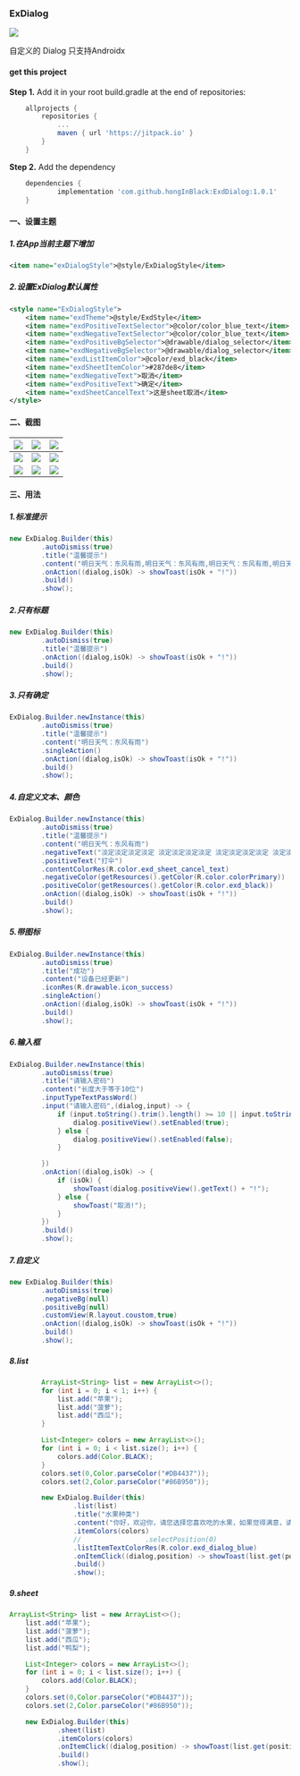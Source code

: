 ### ExDialog

[![](https://jitpack.io/v/hongInBlack/ExdDialog.svg)](https://jitpack.io/#hongInBlack/ExdDialog)

自定义的 Dialog
只支持Androidx

#### get this project

**Step 1.** Add it in your root build.gradle at the end of repositories:

```groovy
	allprojects {
		repositories {
			...
			maven { url 'https://jitpack.io' }
		}
	}
```

**Step 2.** Add the dependency

```groovy
	dependencies {
	        implementation 'com.github.hongInBlack:ExdDialog:1.0.1'
	}
```



#### 一、设置主题

##### 1.在App当前主题下增加

```xml
<item name="exDialogStyle">@style/ExDialogStyle</item>
```

##### 2.设置ExDialog默认属性

```xml
<style name="ExDialogStyle">
    <item name="exdTheme">@style/ExdStyle</item>
    <item name="exdPositiveTextSelector">@color/color_blue_text</item>
    <item name="exdNegativeTextSelector">@color/color_blue_text</item>
    <item name="exdPositiveBgSelector">@drawable/dialog_selector</item>
    <item name="exdNegativeBgSelector">@drawable/dialog_selector</item>
    <item name="exdListItemColor">@color/exd_black</item>
    <item name="exdSheetItemColor">#287de8</item>
    <item name="exdNegativeText">取消</item>
    <item name="exdPositiveText">确定</item>
    <item name="exdSheetCancelText">这是sheet取消</item>
</style>
```



#### 二、截图

| ![](<https://raw.githubusercontent.com/hongInBlack/ExdDialog/dev/images/Screenshot_20191216-154044_ExDialog.jpg>) | ![](<https://raw.githubusercontent.com/hongInBlack/ExdDialog/dev/images/Screenshot_20191216-154049_ExDialog.jpg>) | ![](<https://raw.githubusercontent.com/hongInBlack/ExdDialog/dev/images/Screenshot_20191216-154056_ExDialog.jpg>) |
| ------------------------------------------------------------ | ------------------------------------------------------------ | ------------------------------------------------------------ |
| ![](<https://raw.githubusercontent.com/hongInBlack/ExdDialog/dev/images/Screenshot_20191216-154102_ExDialog.jpg>) | ![](<https://raw.githubusercontent.com/hongInBlack/ExdDialog/dev/images/Screenshot_20191216-154107_ExDialog.jpg>) | ![](<https://raw.githubusercontent.com/hongInBlack/ExdDialog/dev/images/Screenshot_20191216-154118_ExDialog.jpg>) |
| ![](<https://raw.githubusercontent.com/hongInBlack/ExdDialog/dev/images/Screenshot_20191216-154124_ExDialog.jpg>) | ![](<https://raw.githubusercontent.com/hongInBlack/ExdDialog/dev/images/Screenshot_20191216-154128_ExDialog.jpg>) | ![](<https://raw.githubusercontent.com/hongInBlack/ExdDialog/dev/images/Screenshot_20191216-154134_ExDialog.jpg>) |





#### 三、用法

##### 1.标准提示

```java
new ExDialog.Builder(this)
        .autoDismiss(true)
        .title("温馨提示")
        .content("明日天气：东风有雨,明日天气：东风有雨,明日天气：东风有雨,明日天气：东风有雨,明日天气：东风有雨。")
        .onAction((dialog,isOk) -> showToast(isOk + "!"))
        .build()
        .show();
```

##### 2.只有标题

```java
new ExDialog.Builder(this)
        .autoDismiss(true)
        .title("温馨提示")
        .onAction((dialog,isOk) -> showToast(isOk + "!"))
        .build()
        .show();
```

##### 3.只有确定

```java
ExDialog.Builder.newInstance(this)
        .autoDismiss(true)
        .title("温馨提示")
        .content("明日天气：东风有雨")
        .singleAction()
        .onAction((dialog,isOk) -> showToast(isOk + "!"))
        .build()
        .show();
```

##### 4.自定义文本、颜色

```java
ExDialog.Builder.newInstance(this)
        .autoDismiss(true)
        .title("温馨提示")
        .content("明日天气：东风有雨")
        .negativeText("淡定淡定淡定淡定 淡定淡定淡定淡定 淡定淡定淡定淡定 淡定淡定淡定 淡定淡定淡定淡定 淡定淡定淡定淡定")
        .positiveText("打伞")
        .contentColorRes(R.color.exd_sheet_cancel_text)
        .negativeColor(getResources().getColor(R.color.colorPrimary))
        .positiveColor(getResources().getColor(R.color.exd_black))
        .onAction((dialog,isOk) -> showToast(isOk + "!"))
        .build()
        .show();
```

##### 5.带图标

```java
ExDialog.Builder.newInstance(this)
        .autoDismiss(true)
        .title("成功")
        .content("设备已经更新")
        .iconRes(R.drawable.icon_success)
        .singleAction()
        .onAction((dialog,isOk) -> showToast(isOk + "!"))
        .build()
        .show();
```

##### 6.输入框

```java
ExDialog.Builder.newInstance(this)
        .autoDismiss(true)
        .title("请输入密码")
        .content("长度大于等于10位")
        .inputTypeTextPassWord()
        .input("请输入密码",(dialog,input) -> {
            if (input.toString().trim().length() >= 10 || input.toString().trim().length() == 0) {
                dialog.positiveView().setEnabled(true);
            } else {
                dialog.positiveView().setEnabled(false);
            }

        })
        .onAction((dialog,isOk) -> {
            if (isOk) {
                showToast(dialog.positiveView().getText() + "!");
            } else {
                showToast("取消!");
            }
        })
        .build()
        .show();
```

##### 7.自定义

```java
new ExDialog.Builder(this)
        .autoDismiss(true)
        .negativeBg(null)
        .positiveBg(null)
        .customView(R.layout.coustom,true)
        .onAction((dialog,isOk) -> showToast(isOk + "!"))
        .build()
        .show();
```

##### 8.list

```java
        ArrayList<String> list = new ArrayList<>();
        for (int i = 0; i < 1; i++) {
            list.add("苹果");
            list.add("菠萝");
            list.add("西瓜");
        }

        List<Integer> colors = new ArrayList<>();
        for (int i = 0; i < list.size(); i++) {
            colors.add(Color.BLACK);
        }
        colors.set(0,Color.parseColor("#DB4437"));
        colors.set(2,Color.parseColor("#86B950"));

        new ExDialog.Builder(this)
                .list(list)
                .title("水果种类")
                .content("你好，欢迎你，请您选择您喜欢吃的水果，如果觉得满意，请给五星好评！")
                .itemColors(colors)
                //                .selectPosition(0)
                .listItemTextColorRes(R.color.exd_dialog_blue)
                .onItemClick((dialog,position) -> showToast(list.get(position)))
                .build()
                .show();
```

##### 9.sheet

```java
ArrayList<String> list = new ArrayList<>();
    list.add("苹果");
    list.add("菠萝");
    list.add("西瓜");
    list.add("鸭梨");

    List<Integer> colors = new ArrayList<>();
    for (int i = 0; i < list.size(); i++) {
        colors.add(Color.BLACK);
    }
    colors.set(0,Color.parseColor("#DB4437"));
    colors.set(2,Color.parseColor("#86B950"));

    new ExDialog.Builder(this)
            .sheet(list)
            .itemColors(colors)
            .onItemClick((dialog,position) -> showToast(list.get(position)))
            .build()
            .show();
```


